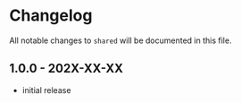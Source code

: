 # Changelog

All notable changes to `shared` will be documented in this file.

## 1.0.0 - 202X-XX-XX

- initial release
